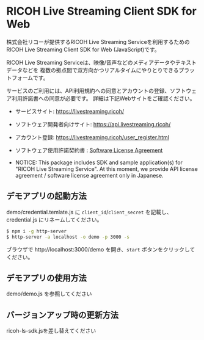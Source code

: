 # RICOH Live Streaming Client SDK for Web

株式会社リコーが提供するRICOH Live Streaming Serviceを利用するためのRICOH Live Streaming Client SDK for Web (JavaScript)です。

RICOH Live Streaming Serviceは、映像/音声などのメディアデータやテキストデータなどを
複数の拠点間で双方向かつリアルタイムにやりとりできるプラットフォームです。

サービスのご利用には、API利用規約への同意とアカウントの登録、ソフトウェア利用許諾書への同意が必要です。
詳細は下記Webサイトをご確認ください。

* サービスサイト: https://livestreaming.ricoh/
* ソフトウェア開発者向けサイト: https://api.livestreaming.ricoh/
* アカウント登録: https://livestreaming.ricoh/user_register.html
* ソフトウェア使用許諾契約書 : [Software License Agreement](SoftwareLicenseAgreement.txt)

* NOTICE: This package includes SDK and sample application(s) for "RICOH Live Streaming Service".
At this moment, we provide API license agreement / software license agreement only in Japanese.

## デモアプリの起動方法

demo/credential.temlate.js に `client_id`/`client_secret` を記載し、credential.js にリネームしてください。

```sh
$ npm i -g http-server
$ http-server -a localhost -o demo -p 3000 -s
```

ブラウザで http://localhost:3000/demo を開き、`start` ボタンをクリックしてください。

## デモアプリの使用方法

demo/demo.js を参照してください

## バージョンアップ時の更新方法

ricoh-ls-sdk.jsを差し替えてください

